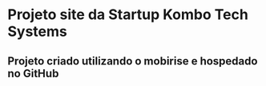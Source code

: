 # Projeto site da Startup Kombo Tech Systems

## Projeto criado utilizando o mobirise e hospedado no GitHub